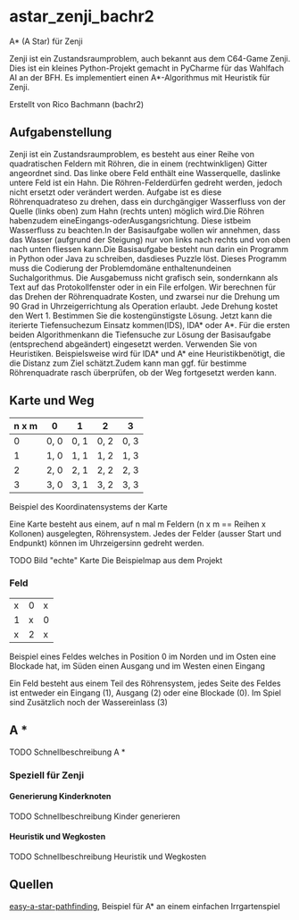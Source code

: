 # astar_zenji_bachr2
A* (A Star) für Zenji

Zenji ist ein Zustandsraumproblem, auch bekannt aus dem C64-Game Zenji.
Dies ist ein kleines Python-Projekt gemacht in PyCharme für das Wahlfach AI an der BFH.
Es implementiert einen A*-Algorithmus mit Heuristik für Zenji.

Erstellt von Rico Bachmann (bachr2)

## Aufgabenstellung

Zenji ist ein Zustandsraumproblem, es besteht aus einer Reihe von quadratischen Feldern mit Röhren, die in einem (rechtwinkligen) Gitter angeordnet sind. Das linke obere Feld enthält eine Wasserquelle, daslinke untere Feld ist ein Hahn. Die Röhren-Felderdürfen gedreht werden, jedoch nicht ersetzt oder verändert werden. Aufgabe ist es diese Röhrenquadrateso zu drehen, dass ein durchgängiger Wasserfluss von der Quelle (links oben) zum Hahn (rechts unten) möglich wird.Die Röhren habenzudem eineEingangs-oderAusgangsrichtung. Diese istbeim Wasserfluss zu beachten.In der Basisaufgabe wollen wir annehmen, dass das Wasser (aufgrund der Steigung) nur von links nach rechts und von oben nach unten fliessen kann.Die Basisaufgabe besteht nun darin ein Programm in Python oder Java zu schreiben, dasdieses Puzzle löst. Dieses Programm muss die Codierung der Problemdomäne enthaltenundeinen Suchalgorithmus. Die Ausgabemuss nicht grafisch sein, sondernkann als Text auf das Protokollfenster oder in ein File erfolgen.
Wir berechnen für das Drehen der Röhrenquadrate Kosten, und zwarsei nur die Drehung um 90 Grad in Uhrzeigerrichtung als Operation erlaubt. Jede Drehung kostet den Wert 1. Bestimmen Sie die kostengünstigste Lösung. Jetzt kann die iterierte Tiefensuchezum Einsatz kommen(IDS), IDA* oder A*. Für die ersten beiden Algorithmenkann die Tiefensuche zur Lösung der Basisaufgabe (entsprechend abgeändert) eingesetzt werden.
Verwenden Sie von Heuristiken. Beispielsweise wird für IDA* und A* eine Heuristikbenötigt, die die Distanz zum Ziel schätzt.Zudem kann man ggf. für bestimme Röhrenquadrate rasch überprüfen, ob der Weg fortgesetzt werden kann.

## Karte und Weg

| n x m  | 0 | 1  | 2 | 3 |
| --- | --- | --- | --- | --- |
| 0  | 0, 0  | 0, 1  | 0, 2  | 0, 3  |
| 1  | 1, 0  | 1, 1  | 1, 2  | 1, 3  |
| 2  | 2, 0  | 2, 1  | 2, 2  | 2, 3  |
| 3  | 3, 0  | 3, 1  | 3, 2  | 3, 3  |

Beispiel des Koordinatensystems der Karte

Eine Karte besteht aus einem, auf n mal m Feldern (n x m == Reihen x Kollonen) ausgelegten, Röhrensystem. Jedes der Felder (ausser Start und Endpunkt) können im Uhrzeigersinn gedreht werden.

TODO Bild "echte" Karte
Die Beispielmap aus dem Projekt

### Feld

| | | |
| --- | --- | --- |
| x | 0 | x |
| 1 | x | 0 |
| x | 2 | x |

Beispiel eines Feldes welches in Position 0 im Norden und im Osten eine Blockade hat, im Süden einen Ausgang und im Westen einen Eingang

Ein Feld besteht aus einem Teil des Röhrensystem, jedes Seite des Feldes ist entweder ein Eingang (1), Ausgang (2) oder eine Blockade (0).
Im Spiel sind Zusätzlich noch der Wassereinlass (3)

## A *

TODO Schnellbeschreibung A *

### Speziell für Zenji

#### Generierung Kinderknoten

TODO Schnellbeschreibung Kinder generieren

#### Heuristik und Wegkosten

TODO Schnellbeschreibung Heuristik und Wegkosten

## Quellen

[easy-a-star-pathfinding](https://medium.com/@nicholas.w.swift/easy-a-star-pathfinding-7e6689c7f7b2), Beispiel für A* an einem einfachen Irrgartenspiel
